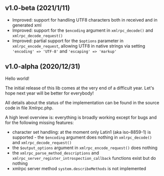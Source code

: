 ## v1.0-beta (2021/1/11)

- Improved: support for handling UTF8 characters both in received and in generated xml
- Improved: support for the `$encoding` argument in `xmlrpc_decode()` and `xmlrpc_decode_request()`
- Improved: partial support for the `$options` parameter in `xmlrpc_encode_request`, allowing UTF8 in native strings
  via setting `'encoding' => 'UTF-8'` and `'escaping' => 'markup'`


## v1.0-alpha (2020/12/31)

Hello world!

The initial release of this lib comes at the very end of a difficult year. Let's hope next year will be better for everybody!

All details about the status of the implementation can be found in the source code in file Xmlrpc.php.

A high level overview is: everything is broadly working except for bugs and for the following missing features:
- character set handling: at the moment only Latin1 (aka iso-8859-1) is supported - the `$encoding` argument does nothing
  in `xmlrpc_decode()` and `xmlrpc_decode_request()`
- the `$output_options` argument in `xmlrpc_encode_request()` does nothing
- the `xmlrpc_parse_method_descriptions` and `xmlrpc_server_register_introspection_callback` functions exist but do nothing
- xmlrpc server method `system.describeMethods` is not implemented
